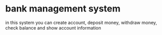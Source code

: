 # bank management system
in this system you can create account, deposit money, withdraw money, check balance and show account information
